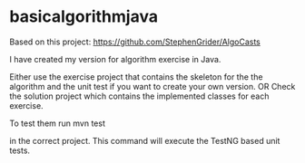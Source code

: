 # basicalgorithmjava

Based on this project:
https://github.com/StephenGrider/AlgoCasts

I have created my version for algorithm exercise in Java.

Either use the exercise project that contains the skeleton for the the algorithm 
and the unit test if you want to create your own version.
OR 
Check the solution project which contains the implemented classes for each exercise. 

To test them run
mvn test

in the correct project. This command will execute the TestNG based unit tests.
